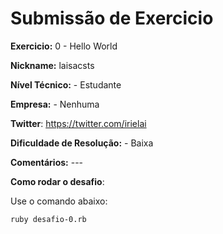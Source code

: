 # Submissão de Exercicio

**Exercicio:** 0 - Hello World

**Nickname:** laisacsts

**Nível Técnico:** - Estudante

**Empresa:** - Nenhuma 

**Twitter**: https://twitter.com/irielai 

**Dificuldade de Resolução:** - Baixa

**Comentários:** ---

**Como rodar o desafio**: 

Use o comando abaixo: 
```bash
ruby desafio-0.rb
```